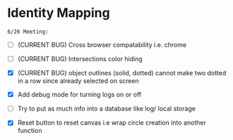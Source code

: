 # Identity Mapping

    6/26 Meeting:
  - [ ] (CURRENT BUG) Cross browser compatability i.e. chrome
  - [ ] (CURRENT BUG) Intersections color hiding
  - [x] (CURRENT BUG) object outlines (solid, dotted) cannot make two dotted in a row since already selected on screen
  - [x] Add debug mode for turning logs on or off
  - [ ] Try to put as much info into a database like log/ local storage
  - [x] Reset button to reset canvas i.e wrap circle creation into another function


